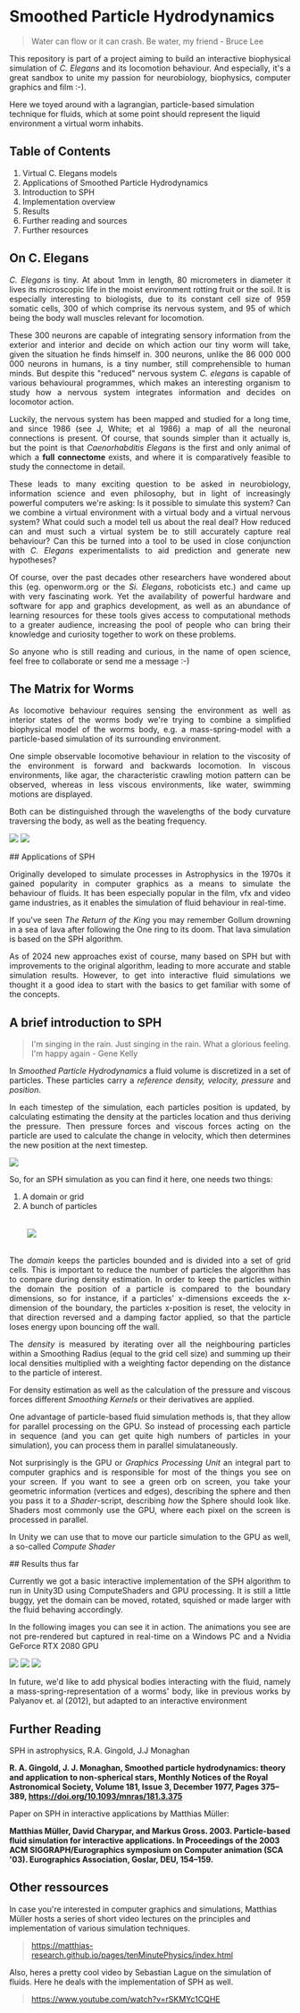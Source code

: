 #  Smoothed Particle Hydrodynamics 

> Water can flow or it can crash. Be water, my friend - Bruce Lee

<p align = "justify">This repository is part of a project aiming to build an interactive biophysical simulation of <i>C. Elegans</i> and its locomotion behaviour. And especially, it's a great sandbox to unite my passion for neurobiology, biophysics, computer graphics and film :-). <br>

Here we toyed around with a lagrangian, particle-based simulation technique for fluids, which at some point should represent the liquid environment a virtual worm inhabits.

## Table of Contents

<ol>
<li>Virtual C. Elegans models</li>
<li>Applications of Smoothed Particle Hydrodynamics
<li>Introduction to SPH
<li>Implementation overview
<li>Results
<li> Further reading and sources
<li> Further resources
</ol>

## On C. Elegans

<div align="justify">
<i>C. Elegans</i> is tiny. At about 1mm in length, 80 micrometers in diameter it lives its microscopic life in the moist environment rotting fruit or the soil. It is especially interesting to biologists, due to its constant cell size of 959 somatic cells, 300 of which comprise its nervous system, and 95 of which being the body wall muscles relevant for locomotion.<br>

These 300 neurons are capable of integrating sensory information from the exterior and interior and decide on which action our tiny worm will take, given the situation he finds himself in. 300 neurons, unlike the 86 000 000 000 neurons in humans, is a tiny number, still comprehensible to human minds. But despite this "reduced" nervous system <i>C. elegans</i> is capable of various behavioural programmes, which makes an interesting organism to study how a nervous system integrates information and decides on locomotor action.

Luckily, the nervous system has been mapped and studied for a long time, and since 1986 (see J, White; et al 1986) a map of all the neuronal connections is present. Of course, that sounds simpler than it actually is, but the point is that <i> Caenorhabditis Elegans</i> is the first and only animal of which a <b>full connectome </b> exists, and where it is comparatively feasible to study the connectome in detail. 

These leads to many exciting question to be asked in neurobiology, information science and even philosophy, but in light of increasingly powerful computers we're asking: Is it possible to simulate this system? Can we combine a virtual environment with a virtual body and a virtual nervous system? What could such a model tell us about the real deal? How reduced can and must such a virtual system be to still accurately capture real behaviour? Can this be turned into a tool to be used in close conjunction with <i>C. Elegans</i> experimentalists to aid prediction and generate new hypotheses?

Of course, over the past decades other researchers have wondered about this (eg. openworm.org or the <i>Si. Elegans</i>, roboticists etc.) and came up with very fascinating work. Yet the availability of powerful hardware and software for app and graphics development, as well as an abundance of learning resources for these tools gives access to computational methods to a greater audience, increasing the pool of people who can bring their knowledge and curiosity together to work on these problems.

So anyone who is still reading and curious, in the name of open science, feel free to collaborate or send me a message :-)
</div>

## The Matrix for Worms

<div align="justify">
As locomotive behaviour requires sensing the environment as well as interior states of the worms body we're trying to combine a simplified biophysical model of the worms body, e.g. a mass-spring-model with a particle-based simulation of its surrounding environment.

One simple observable locomotive behaviour in relation to the viscosity of the environment is forward and backwards locomotion. In viscous environments, like agar, the characteristic crawling motion pattern can be observed, whereas in less viscous environments, like water, swimming motions are displayed.

Both can be distinguished through the wavelengths of the body curvature traversing the body, as well as the beating frequency.

<img src="/images/crawling_loop0001-0025.gif">
<img src="/images/swimming_loop0001-0025.gif">


 </p>

</div>
  ## Applications of SPH

 <div align="justify">
 <p align="justify"> Originally developed to simulate processes in Astrophysics in the 1970s it gained popularity in computer graphics as a means to simulate the behaviour of fluids. It has been especially popular in the film, vfx and video game industries, as it enables the simulation of fluid behaviour in real-time.
 
 If you've seen <i>The Return of the King</i> you may remember Gollum drowning in a sea of lava after following the One ring to its doom. That lava simulation is based on the SPH algorithm.

As of 2024 new approaches exist of course, many based on SPH but with improvements to the original algorithm, leading to more accurate and stable simulation results. However, to get into interactive fluid simulations we thought it a good idea to start with the basics to get familiar with some of the concepts. </p>

 ## A brief introduction to SPH

 > I'm singing in the rain. Just singing in the rain. What a glorious feeling. I'm happy again - Gene Kelly
 <p align="justify"> In <i>Smoothed Particle Hydrodynamics</i> a fluid volume is discretized in a set of particles. These particles carry a <i>reference density, velocity, pressure </i> and <i>position</i>. 

 In each timestep of the simulation, each particles position is updated, by calculating estimating the density at the particles location and thus deriving the pressure. Then pressure forces and viscous forces acting on the particle are used to calculate the change in velocity, which then determines the new position at the next timestep. </p>

 <img src="images/simulation_simplified.PNG"/>

 So, for an SPH simulation as you can find it here, one needs two things:

 <ol>
 <li> A domain or grid</li>
 <li> A bunch of particles</li>
 </ol>
<div style="padding: 1rem; margin:1rem">
 <img src="/images/grid_comp.png"/>
 </div>

 The <i>domain</i> keeps the particles bounded and is divided into a set of grid cells. This is important to reduce the number of particles the algorithm has to compare during density estimation. In order to keep the particles within the domain the position of a particle is compared to the boundary dimensions, so for instance, if a particles' x-dimensions exceeds the x-dimension of the boundary, the particles x-position is reset, the velocity in that direction reversed and a damping factor applied, so that the particle loses energy upon bouncing off the wall.

 The <i>density</i> is measured by iterating over all the neighbouring particles within a Smoothing Radius (equal to the grid cell size) and summing up their local densities multiplied with a weighting factor depending on the distance to the particle of interest.
 
 For density estimation as well as the calculation of the pressure and viscous forces different <i> Smoothing Kernels</i> or their derivatives are applied. 
 
 One advantage of particle-based fluid simulation methods is, that they allow for parallel processing on the GPU. So instead of processing each particle in sequence (and you can get quite high numbers of particles in your simulation), you can process them in parallel simulataneously.

 Not surprisingly is the GPU or <i>Graphics Processing Unit</i> an integral part to computer graphics and is responsible for most of the things you see on your screen. If you want to see a green orb on screen, you take your geometric information (vertices and edges), describing the sphere and then you pass it to a <i>Shader</i>-script, describing <i>how</i> the Sphere should look like. Shaders most commonly use the GPU, where each pixel on the screen is processed in parallel.

 In Unity we can use that to move our particle simulation to the GPU as well, a so-called <i>Compute Shader</i>
 </p>

 </div>
 ## Results thus far

 <div align="justify">

 <p align="justify"> Currently we got a basic interactive implementation of the SPH algorithm to run in Unity3D using ComputeShaders and GPU processing. It is still a little buggy, yet the domain can be moved, rotated, squished or made larger with the fluid behaving accordingly.
 
 In the following images you can see it in action. The animations you see are not pre-rendered but captured in real-time on a Windows PC and a Nvidia GeForce RTX 2080 GPU</p>
 
 <p float="left">
 <img src="/images/sph_1-ezgif.com-video-to-gif-converter.gif"/>
 <img src="/images/sph_2-ezgif.com-video-to-gif-converter.gif"/>
 <img src="/images/sph_3-ezgif.com-video-to-gif-converter.gif"/>
 </p>

 <p> In future, we'd like to add physical bodies interacting with the fluid, namely a mass-spring-representation of a worms' body, like in previous works by Palyanov et. al (2012), but adapted to an interactive environment </p>
 </div>

 ## Further Reading
 
 SPH in astrophysics, R.A. Gingold, J.J Monaghan

 <b>R. A. Gingold, J. J. Monaghan, Smoothed particle hydrodynamics: theory and application to non-spherical stars, Monthly Notices of the Royal Astronomical Society, Volume 181, Issue 3, December 1977, Pages 375–389, https://doi.org/10.1093/mnras/181.3.375</b>

 Paper on SPH in interactive applications by Matthias Müller:

 <b>Matthias Müller, David Charypar, and Markus Gross. 2003. Particle-based fluid simulation for interactive applications. In Proceedings of the 2003 ACM SIGGRAPH/Eurographics symposium on Computer animation (SCA '03). Eurographics Association, Goslar, DEU, 154–159.</b>

## Other ressources

In case you're interested in computer graphics and simulations, Matthias Müller hosts a series of short video lectures on the principles and implementation of various simulation techniques.

>https://matthias-research.github.io/pages/tenMinutePhysics/index.html

Also, heres a pretty cool video by Sebastian Lague on the simulation of fluids. Here he deals with the implementation of SPH as well.

> https://www.youtube.com/watch?v=rSKMYc1CQHE




 
